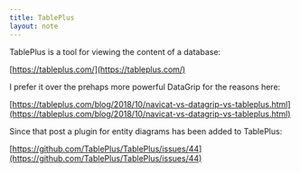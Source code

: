 ```yaml
---
title: TablePlus
layout: note
---
```


TablePlus is a tool for viewing the content of a database:

[https://tableplus.com/](https://tableplus.com/)

I prefer it over the prehaps more powerful DataGrip for the reasons here:

[https://tableplus.com/blog/2018/10/navicat-vs-datagrip-vs-tableplus.html](https://tableplus.com/blog/2018/10/navicat-vs-datagrip-vs-tableplus.html)

Since that post a plugin for entity diagrams has been added to TablePlus:

[https://github.com/TablePlus/TablePlus/issues/44](https://github.com/TablePlus/TablePlus/issues/44)
